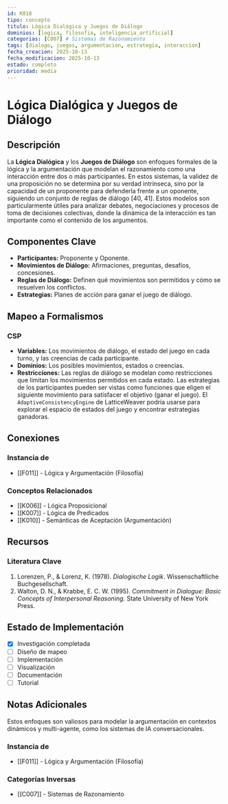 ```yaml
---
id: K018
tipo: concepto
titulo: Lógica Dialógica y Juegos de Diálogo
dominios: [logica, filosofia, inteligencia_artificial]
categorias: [C007] # Sistemas de Razonamiento
tags: [dialogo, juegos, argumentacion, estrategia, interaccion]
fecha_creacion: 2025-10-13
fecha_modificacion: 2025-10-13
estado: completo
prioridad: media
---
```


# Lógica Dialógica y Juegos de Diálogo

## Descripción

La **Lógica Dialógica** y los **Juegos de Diálogo** son enfoques formales de la lógica y la argumentación que modelan el razonamiento como una interacción entre dos o más participantes. En estos sistemas, la validez de una proposición no se determina por su verdad intrínseca, sino por la capacidad de un proponente para defenderla frente a un oponente, siguiendo un conjunto de reglas de diálogo [40, 41]. Estos modelos son particularmente útiles para analizar debates, negociaciones y procesos de toma de decisiones colectivas, donde la dinámica de la interacción es tan importante como el contenido de los argumentos.

## Componentes Clave

-   **Participantes:** Proponente y Oponente.
-   **Movimientos de Diálogo:** Afirmaciones, preguntas, desafíos, concesiones.
-   **Reglas de Diálogo:** Definen qué movimientos son permitidos y cómo se resuelven los conflictos.
-   **Estrategias:** Planes de acción para ganar el juego de diálogo.

## Mapeo a Formalismos

### CSP

-   **Variables:** Los movimientos de diálogo, el estado del juego en cada turno, y las creencias de cada participante.
-   **Dominios:** Los posibles movimientos, estados o creencias.
-   **Restricciones:** Las reglas de diálogo se modelan como restricciones que limitan los movimientos permitidos en cada estado. Las estrategias de los participantes pueden ser vistas como funciones que eligen el siguiente movimiento para satisfacer el objetivo (ganar el juego). El `AdaptiveConsistencyEngine` de LatticeWeaver podría usarse para explorar el espacio de estados del juego y encontrar estrategias ganadoras.

## Conexiones

### Instancia de
- [[F011]] - Lógica y Argumentación (Filosofía)

### Conceptos Relacionados
- [[K006]] - Lógica Proposicional
- [[K007]] - Lógica de Predicados
- [[K010]] - Semánticas de Aceptación (Argumentación)

## Recursos

### Literatura Clave
1.  Lorenzen, P., & Lorenz, K. (1978). *Dialogische Logik*. Wissenschaftliche Buchgesellschaft.
2.  Walton, D. N., & Krabbe, E. C. W. (1995). *Commitment in Dialogue: Basic Concepts of Interpersonal Reasoning*. State University of New York Press.

## Estado de Implementación

- [x] Investigación completada
- [ ] Diseño de mapeo
- [ ] Implementación
- [ ] Visualización
- [ ] Documentación
- [ ] Tutorial

## Notas Adicionales

Estos enfoques son valiosos para modelar la argumentación en contextos dinámicos y multi-agente, como los sistemas de IA conversacionales.


### Instancia de
- [[F011]] - Lógica y Argumentación (Filosofía)



### Categorías Inversas
- [[C007]] - Sistemas de Razonamiento

